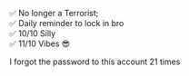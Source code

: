 ✅ No longer a Terrorist;  
✅ Daily reminder to lock in bro  
✅ 10/10 Silly  
✅ 11/10 Vibes 😎  

I forgot the password to this account 21 times 
